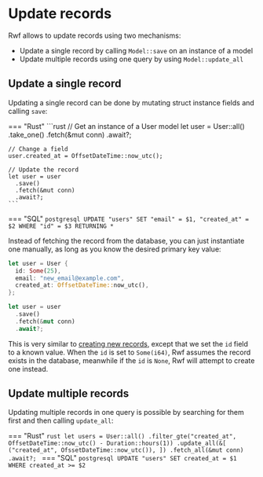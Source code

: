 # Update records

Rwf allows to update records using two mechanisms:

- Update a single record by calling `Model::save` on an instance of a model
- Update multiple records using one query by using `Model::update_all`

## Update a single record

Updating a single record can be done by mutating struct instance fields and calling `save`:

=== "Rust"
    ```rust
    // Get an instance of a User model
    let user = User::all()
      .take_one()
      .fetch(&mut conn)
      .await?;

    // Change a field
    user.created_at = OffsetDateTime::now_utc();

    // Update the record
    let user = user
      .save()
      .fetch(&mut conn)
      .await?;
    ```
=== "SQL"
    ```postgresql
    UPDATE "users" SET "email" = $1, "created_at" = $2 WHERE "id" = $3 RETURNING *
    ```

Instead of fetching the record from the database, you can just instantiate one manually, as long as you know
the desired primary key value:

```rust
let user = User {
  id: Some(25),
  email: "new_email@example.com",
  created_at: OffsetDateTime::now_utc(),
};

let user = user
  .save()
  .fetch(&mut conn)
  .await?;
```

This is very similar to [creating new records](../create-records), except that we set the `id` field to a known value.
When the `id` is set to `Some(i64)`, Rwf assumes the record exists in the database, meanwhile if the `id` is `None`, Rwf will attempt to create one instead.

## Update multiple records

Updating multiple records in one query is possible by searching for them first and then calling `update_all`:

=== "Rust"
    ```rust
    let users = User::all()
      .filter_gte("created_at", OffsetDateTime::now_utc() - Duration::hours(1))
      .update_all(&[
        ("created_at", OfssetDateTime::now_utc()),
      ])
      .fetch_all(&mut conn)
      .await?;
    ```
=== "SQL"
    ```postgresql
    UPDATE "users" SET created_at = $1 WHERE created_at >= $2
    ```
